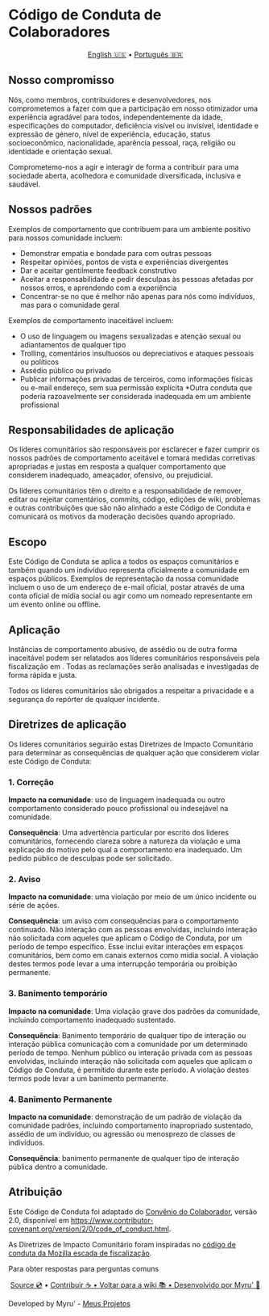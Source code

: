 # Código de Conduta de Colaboradores

<p align="center">
  <a href="https://github.com/FynxCyonic/FynxCyonic/blob/stable/CODE_OF_CONDUCT.md">English 🇺🇸</a>
  •
  <a href="https://github.com/FynxCyonic/FynxCyonic/blob/stable/docs/code_of_conduct/pt-br.md">Português 🇧🇷</a>
</p>

## Nosso compromisso

Nós, como membros, contribuidores e desenvolvedores, nos comprometemos a fazer com que a participação em nosso
otimizador uma experiência agradável para todos, independentemente da idade, especificações do computador,
deficiência visível ou invisível, identidade e expressão de género, nível de experiência,
educação, status socioeconômico, nacionalidade, aparência pessoal, raça, religião ou
identidade e orientação sexual.

Comprometemo-nos a agir e interagir de forma a contribuir para uma sociedade aberta, acolhedora e
comunidade diversificada, inclusiva e saudável.

## Nossos padrões

Exemplos de comportamento que contribuem para um ambiente positivo para nossos
comunidade incluem:

* Demonstrar empatia e bondade para com outras pessoas
* Respeitar opiniões, pontos de vista e experiências divergentes
* Dar e aceitar gentilmente feedback construtivo
* Aceitar a responsabilidade e pedir desculpas às pessoas afetadas por nossos erros,
   e aprendendo com a experiência
* Concentrar-se no que é melhor não apenas para nós como indivíduos, mas para o
   comunidade geral

Exemplos de comportamento inaceitável incluem:

* O uso de linguagem ou imagens sexualizadas e atenção sexual ou
   adiantamentos de qualquer tipo
* Trolling, comentários insultuosos ou depreciativos e ataques pessoais ou políticos
* Assédio público ou privado
* Publicar informações privadas de terceiros, como informações físicas ou e-mail
   endereço, sem sua permissão explícita
*Outra conduta que poderia razoavelmente ser considerada inadequada em um
   ambiente profissional

## Responsabilidades de aplicação

Os líderes comunitários são responsáveis por esclarecer e fazer cumprir os nossos padrões de
comportamento aceitável e tomará medidas corretivas apropriadas e justas em
resposta a qualquer comportamento que considerem inadequado, ameaçador, ofensivo,
ou prejudicial.

Os líderes comunitários têm o direito e a responsabilidade de remover, editar ou rejeitar
comentários, commits, código, edições de wiki, problemas e outras contribuições que são
não alinhado a este Código de Conduta e comunicará os motivos da moderação
decisões quando apropriado.

## Escopo

Este Código de Conduta se aplica a todos os espaços comunitários e também quando
um indivíduo representa oficialmente a comunidade em espaços públicos.
Exemplos de representação da nossa comunidade incluem o uso de um endereço de e-mail oficial,
postar através de uma conta oficial de mídia social ou agir como um nomeado
representante em um evento online ou offline.

## Aplicação

Instâncias de comportamento abusivo, de assédio ou de outra forma inaceitável podem ser
relatados aos líderes comunitários responsáveis pela fiscalização em
.
Todas as reclamações serão analisadas e investigadas de forma rápida e justa.

Todos os líderes comunitários são obrigados a respeitar a privacidade e a segurança do
repórter de qualquer incidente.

## Diretrizes de aplicação

Os líderes comunitários seguirão estas Diretrizes de Impacto Comunitário para determinar
as consequências de qualquer ação que considerem violar este Código de Conduta:

### 1. Correção

**Impacto na comunidade**: uso de linguagem inadequada ou outro comportamento considerado
pouco profissional ou indesejável na comunidade.

**Consequência**: Uma advertência particular por escrito dos líderes comunitários, fornecendo
clareza sobre a natureza da violação e uma explicação do motivo pelo qual a
comportamento era inadequado. Um pedido público de desculpas pode ser solicitado.

### 2. Aviso

**Impacto na comunidade**: uma violação por meio de um único incidente ou série
de ações.

**Consequência**: um aviso com consequências para o comportamento continuado. Não
interação com as pessoas envolvidas, incluindo interação não solicitada com
aqueles que aplicam o Código de Conduta, por um período de tempo específico. Esse
inclui evitar interações em espaços comunitários, bem como em canais externos
como mídia social. A violação destes termos pode levar a uma interrupção temporária ou
proibição permanente.

### 3. Banimento temporário

**Impacto na comunidade**: Uma violação grave dos padrões da comunidade, incluindo
comportamento inadequado sustentado.

**Consequência**: Banimento temporário de qualquer tipo de interação ou interação pública
comunicação com a comunidade por um determinado período de tempo. Nenhum público ou
interação privada com as pessoas envolvidas, incluindo interação não solicitada
com aqueles que aplicam o Código de Conduta, é permitido durante este período.
A violação destes termos pode levar a um banimento permanente.

### 4. Banimento Permanente

**Impacto na comunidade**: demonstração de um padrão de violação da comunidade
padrões, incluindo comportamento inapropriado sustentado, assédio de um
indivíduo, ou agressão ou menosprezo de classes de indivíduos.

**Consequência**: banimento permanente de qualquer tipo de interação pública dentro
a comunidade.

## Atribuição

Este Código de Conduta foi adaptado do [Convênio do Colaborador][página inicial],
versão 2.0, disponível em
https://www.contributor-covenant.org/version/2/0/code_of_conduct.html.

As Diretrizes de Impacto Comunitário foram inspiradas no [código de conduta da Mozilla
escada de fiscalização](https://github.com/mozilla/diversity).

[página inicial]: https://www.contributor-covenant.org

Para obter respostas para perguntas comuns

<final-de-pagina>

<watermark-footer>

<p align="center">
  <a href="https://github.com/FynxCyonic/FynxCyonic">Source 💿</a>
  •
  <a href="https://github.com/FynxCyonic/FynxCyonic/blob/stable/contribute.md">Contribuir ☕
  •
  <a href="https://github.com/FynxCyonic/FynxCyonic/blob/stable/readme.md">Voltar para a wiki 📚
  •
  <a href="https://github.com/worbadillitics/">Desenvolvido por Myru' 🎈
  </a>
  
</p>

</watermark-footer>

Developed by Myru' - [Meus Projetos](https://github.com/Worbadillitics)

<final-de-pagina>
